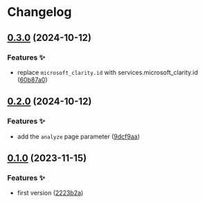 # Changelog

## [0.3.0](https://github.com/hugomods/microsoft-clarity/compare/v0.2.0...v0.3.0) (2024-10-12)


### Features ✨

* replace `microsoft_clarity.id` with services.microsoft_clarity.id ([60b87a0](https://github.com/hugomods/microsoft-clarity/commit/60b87a0628f7b40f035f7a13fb8ab24be5f5f273))

## [0.2.0](https://github.com/hugomods/microsoft-clarity/compare/v0.1.0...v0.2.0) (2024-10-12)


### Features ✨

* add the `analyze` page parameter ([9dcf9aa](https://github.com/hugomods/microsoft-clarity/commit/9dcf9aa933003320aabed39c47ab97b3f4a22629))

## [0.1.0](https://github.com/hugomods/microsoft-clarity/compare/v0.0.1...v0.1.0) (2023-11-15)


### Features ✨

* first version ([2223b2a](https://github.com/hugomods/microsoft-clarity/commit/2223b2a959fb70b2faaa84d4a91f4d224e337b3e))
